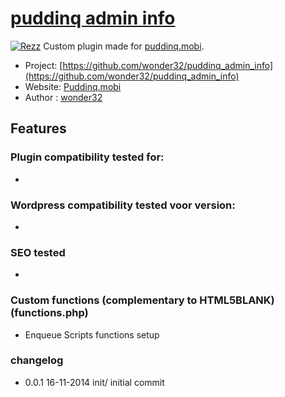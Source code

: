 # [puddinq admin info](http://rezz.nu)

[![Rezz](https://www.puddinq.mobi/wp-content/themes/puddinq/img/logo.gif)](http://www.puddinq.mobi)
Custom plugin made for [puddinq.mobi](http://puddinq.mobi).

* Project: [https://github.com/wonder32/puddinq_admin_info](https://github.com/wonder32/puddinq_admin_info)
* Website: [Puddinq.mobi](https://puddinq.mobi)
* Author : [wonder32](https://puddinq.mobi/wip/profiel/)

## Features

### Plugin compatibility tested for:
* 


### Wordpress compatibility tested voor version:
* 


### SEO tested 
* 


### Custom functions (complementary to HTML5BLANK)(functions.php)
* Enqueue Scripts functions setup

### changelog
* 0.0.1 16-11-2014 init/ initial commit